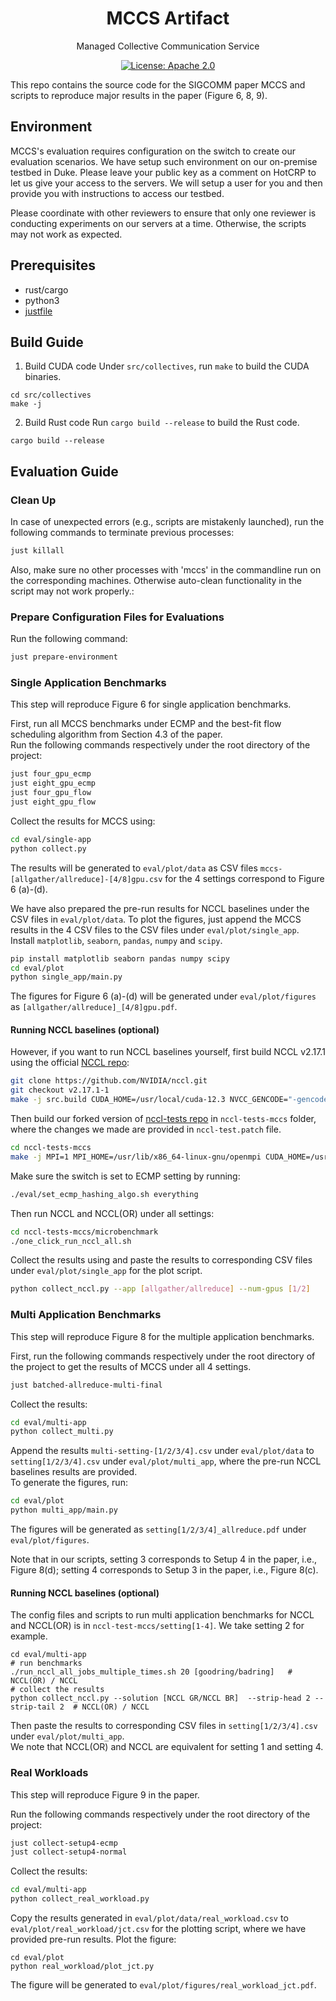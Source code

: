 <h1 align="center">
MCCS Artifact
</h1>
<p align="center">Managed Collective Communication Service</p>
<p align="center">
<a href="./LICENSE">
<img src="https://img.shields.io/badge/license-Apache_2.0-blue.svg" alt="License: Apache 2.0">
</a>
</p>

This repo contains the source code for the SIGCOMM paper MCCS and scripts to reproduce major results in the paper (Figure 6, 8, 9).

## Environment
MCCS's evaluation requires configuration on the switch to create our evaluation scenarios. We have setup such environment on our on-premise testbed in Duke. Please leave your public key as a comment on HotCRP to let us give your access to the servers. We will setup a user for you and then provide you with instructions to access our testbed. 

Please coordinate with other reviewers to ensure that only one reviewer is conducting experiments on our servers at a time. Otherwise, the scripts may not work as expected.

## Prerequisites
- rust/cargo
- python3
- [justfile](https://github.com/casey/just)


## Build Guide
1. Build CUDA code
Under `src/collectives`, run `make` to build the CUDA binaries.
```
cd src/collectives
make -j 
```
2. Build Rust code
Run `cargo build --release` to build the Rust code.
```
cargo build --release
```

## Evaluation Guide
### Clean Up
In case of unexpected errors (e.g., scripts are mistakenly launched), run the following commands to terminate previous processes:
```bash
just killall
```
Also, make sure no other processes with 'mccs' in the commandline run on the corresponding machines. 
Otherwise auto-clean functionality in the script may not work properly.:

### Prepare Configuration Files for Evaluations
Run the following command:
```bash
just prepare-environment
```

### Single Application Benchmarks
This step will reproduce Figure 6 for single application benchmarks.

First, run all MCCS benchmarks under ECMP and the best-fit flow scheduling algorithm from Section 4.3 of the paper.   
Run the following commands respectively under the root directory of the project:
```bash
just four_gpu_ecmp
just eight_gpu_ecmp 
just four_gpu_flow
just eight_gpu_flow
```
Collect the results for MCCS using:
```bash
cd eval/single-app
python collect.py
```
The results will be generated to `eval/plot/data` as CSV files `mccs-[allgather/allreduce]-[4/8]gpu.csv` for the 4 settings correspond to Figure 6 (a)-(d). 

We have also prepared the pre-run results for NCCL baselines under the CSV files in `eval/plot/data`. 
To plot the figures, just append the MCCS results in the 4 CSV files to the CSV files under `eval/plot/single_app`. Install `matplotlib`, `seaborn`, `pandas`, `numpy` and `scipy`.
```bash
pip install matplotlib seaborn pandas numpy scipy
cd eval/plot
python single_app/main.py
```
The figures for Figure 6 (a)-(d) will be generated under `eval/plot/figures` as `[allgather/allreduce]_[4/8]gpu.pdf`.

#### Running NCCL baselines (optional)
However, if you want to run NCCL baselines yourself, first build NCCL v2.17.1 using the official [NCCL repo](https://github.com/NVIDIA/nccl/tree/v2.17.1-1):
```bash
git clone https://github.com/NVIDIA/nccl.git
git checkout v2.17.1-1
make -j src.build CUDA_HOME=/usr/local/cuda-12.3 NVCC_GENCODE="-gencode=arch=compute_86,code=sm_86"
```

Then build our forked version of [nccl-tests repo](https://github.com/NVIDIA/nccl-tests.git) in `nccl-tests-mccs` folder, where the changes we made are provided in `nccl-test.patch` file.
```bash
cd nccl-tests-mccs
make -j MPI=1 MPI_HOME=/usr/lib/x86_64-linux-gnu/openmpi CUDA_HOME=/usr/local/cuda-12.3 NCCL_HOME=[path to NCCL v2.17.1 library just built]
```

Make sure the switch is set to ECMP setting by running:
```bash
./eval/set_ecmp_hashing_algo.sh everything
``` 

Then run NCCL and NCCL(OR) under all settings:
```bash
cd nccl-tests-mccs/microbenchmark
./one_click_run_nccl_all.sh
```

Collect the results using and paste the results to corresponding CSV files under `eval/plot/single_app` for the plot script.
```bash
python collect_nccl.py --app [allgather/allreduce] --num-gpus [1/2]
```

### Multi Application Benchmarks
This step will reproduce Figure 8 for the multiple application benchmarks.

First, run the following commands respectively under the root directory of the project to get the results of MCCS under all 4 settings. 
```bash
just batched-allreduce-multi-final
```
Collect the results:
```bash
cd eval/multi-app
python collect_multi.py
```
Append the results `multi-setting-[1/2/3/4].csv` under `eval/plot/data` to `setting[1/2/3/4].csv` under `eval/plot/multi_app`, where the pre-run NCCL baselines results are provided.   
To generate the figures, run:
```bash
cd eval/plot
python multi_app/main.py
```
The figures will be generated as `setting[1/2/3/4]_allreduce.pdf` under `eval/plot/figures`.

Note that in our scripts, setting 3 corresponds to Setup 4 in the paper, i.e., Figure 8(d); setting 4 corresponds to Setup 3 in the paper, i.e., Figure 8(c). 

#### Running NCCL baselines (optional)
The config files and scripts to run multi application benchmarks for NCCL and NCCL(OR) is in `nccl-test-mccs/setting[1-4]`. We take setting 2 for example.
```
cd eval/multi-app
# run benchmarks
./run_nccl_all_jobs_multiple_times.sh 20 [goodring/badring]   # NCCL(OR) / NCCL
# collect the results
python collect_nccl.py --solution [NCCL GR/NCCL BR]  --strip-head 2 --strip-tail 2  # NCCL(OR) / NCCL
```
Then paste the results to corresponding CSV files in `setting[1/2/3/4].csv` under `eval/plot/multi_app`.   
We note that NCCL(OR) and NCCL are equivalent for setting 1 and setting 4.


### Real Workloads
This step will reproduce Figure 9 in the paper.

Run the following commands respectively under the root directory of the project:
```bash
just collect-setup4-ecmp
just collect-setup4-normal
```
Collect the results:
```bash
cd eval/multi-app
python collect_real_workload.py
```
Copy the results generated in `eval/plot/data/real_workload.csv` to `eval/plot/real_workload/jct.csv` for the plotting script, where we have provided pre-run results. Plot the figure:
```
cd eval/plot
python real_workload/plot_jct.py
```
The figure will be generated to `eval/plot/figures/real_workload_jct.pdf`.
